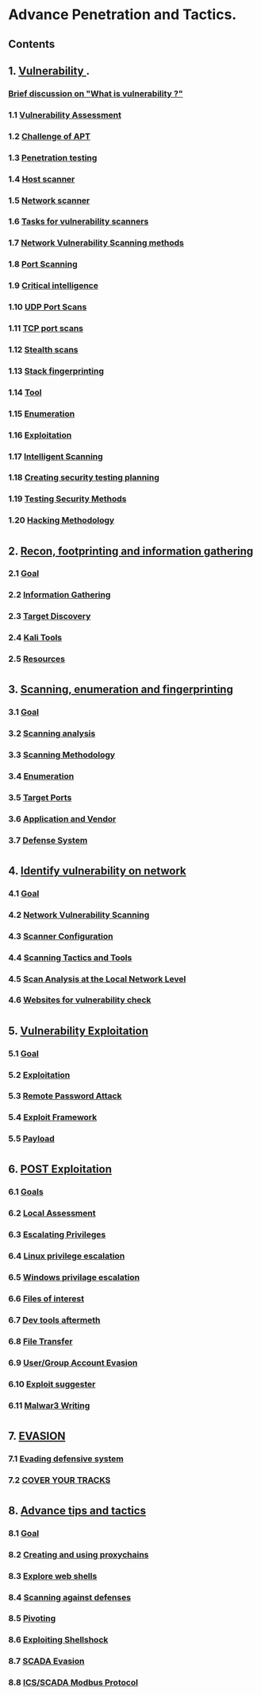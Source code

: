 #
# Advance Penetration and Tactics.


## Contents
## 1.  [ Vulnerability ](APT.md#1.0).
###  [ Brief discussion on "What is vulnerability ?" ](APT.md#0)
### 1.1 [ Vulnerability Assessment ](APT.md#1.1)
### 1.2 [ Challenge of APT ](APT.md#1.2)
### 1.3 [ Penetration testing ](APT.md#1.3)
### 1.4 [ Host scanner ](APT.md#1.4)
### 1.5 [ Network scanner ](APT.md#1.5)
### 1.6 [ Tasks for vulnerability scanners ](APT.md#1.6)
### 1.7 [ Network Vulnerability Scanning methods ](APT.md#1.7)
### 1.8 [ Port Scanning ](APT.md#1.8)
### 1.9 [ Critical intelligence ](APT.md#1.9)
### 1.10 [ UDP Port Scans ](APT.md#1.10)
### 1.11 [ TCP port scans](APT.md#1.11)
### 1.12 [ Stealth scans ](APT.md#1.12)
### 1.13 [ Stack fingerprinting ](APT.md#1.13)
### 1.14 [ Tool  ](APT.md#1.14)
### 1.15 [ Enumeration ](APT.md#1.15)
### 1.16 [ Exploitation ](APT.md#1.16)
### 1.17 [ Intelligent Scanning ](APT.md#1.17)
### 1.18 [ Creating security testing planning ](APT.md#1.18)
### 1.19 [ Testing Security Methods ](APT.md#1.19)
### 1.20 [ Hacking Methodology ](APT.md#1.20)
#
## 2. [ Recon, footprinting  and information gathering ](APT.md#2.0)
### 2.1 [ Goal ](APT.md#2.1)
### 2.2 [ Information Gathering ](APT.md#2.2)
### 2.3 [ Target Discovery ](APT.md#2.3)
### 2.4 [ Kali Tools ](APT.md#2.4)
### 2.5 [ Resources ](APT.md#2.5)
#
## 3. [ Scanning, enumeration and fingerprinting ](APT.md#3.0)
### 3.1 [ Goal ](APT.md#3.1)
### 3.2 [ Scanning analysis ](APT.md#3.2)
### 3.3 [ Scanning Methodology ](APT.md#3.3)
### 3.4 [ Enumeration ](APT.md#3.4)
### 3.5 [ Target Ports ](APT.md#3.5)
### 3.6 [ Application and Vendor ](APT.md#3.6)
### 3.7 [ Defense System ](APT.md#3.7)
#
## 4. [  Identify vulnerability on network ](APT.md#4.0)
### 4.1 [ Goal ](APT.md#4.1)
### 4.2 [  Network Vulnerability Scanning ](APT.md#4.2)
### 4.3 [  Scanner Configuration ](APT.md#4.3)
### 4.4 [ Scanning Tactics and Tools ](APT.md#4.4)
### 4.5 [ Scan Analysis at the Local Network Level ](APT.md#4.5)
### 4.6 [ Websites for vulnerability check ](APT.md#4.6)
#
## 5. [  Vulnerability Exploitation  ](APT.md#5.0)
### 5.1 [ Goal ](APT.md#5.1)
### 5.2 [  Exploitation ](APT.md#5.2)
### 5.3 [  Remote Password Attack ](APT.md#5.3)
### 5.4 [  Exploit Framework ](APT.md#5.4)
### 5.5 [ Payload ](APT.md#5.5)
#
## 6. [ POST Exploitation ](APT.md#6.0)
### 6.1 [ Goals ](APT.md#6.1)
### 6.2 [ Local Assessment ](APT.md#6.2)
### 6.3 [ Escalating Privileges ](APT.md#6.3)
### 6.4 [ Linux privilege escalation ](APT.md#6.4)
### 6.5 [ Windows privilage escalation ](APT.md#6.5)
### 6.6 [ Files of interest ](APT.md#6.6)
### 6.7 [  Dev tools aftermeth ](APT.md#6.7)
### 6.8 [ File Transfer ](APT.md#6.8)
### 6.9 [ User/Group Account Evasion ](APT.md#6.9)
### 6.10 [  Exploit suggester ](APT.md#6.10)
### 6.11 [ Malwar3 Writing ](APT.md#6.11)
#
## 7. [ EVASION ](APT.md#7.0)
### 7.1 [ Evading defensive system ](APT.md#7.1)
### 7.2 [ COVER YOUR TRACKS ](APT.md#7.2)
#
## 8. [ Advance tips and tactics ](APT.md#8.0)
### 8.1 [ Goal ](APT.md#8.1)
### 8.2 [ Creating and using proxychains ](APT.md#8.2)
### 8.3 [ Explore web shells ](APT.md#8.3)
### 8.4 [ Scanning  against defenses ](APT.md#8.4)
### 8.5 [ Pivoting ](APT.md#8.5)
### 8.6 [ Exploiting Shellshock ](APT.md#8.6)
### 8.7 [ SCADA Evasion ](APT.md#8.7)
### 8.8 [ ICS/SCADA Modbus Protocol](APT.md#8.8)
#
